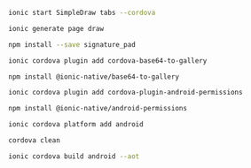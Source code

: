 ```bash
ionic start SimpleDraw tabs --cordova
```

```bash
ionic generate page draw
```

```bash
npm install --save signature_pad
```

```bash
ionic cordova plugin add cordova-base64-to-gallery
```

```bash
npm install @ionic-native/base64-to-gallery
```

```bash
ionic cordova plugin add cordova-plugin-android-permissions
```

```bash
npm install @ionic-native/android-permissions
```

```bash
ionic cordova platform add android
```

```bash
cordova clean
```

```bash
ionic cordova build android --aot
```

<!-- ```bash
code
``` -->
